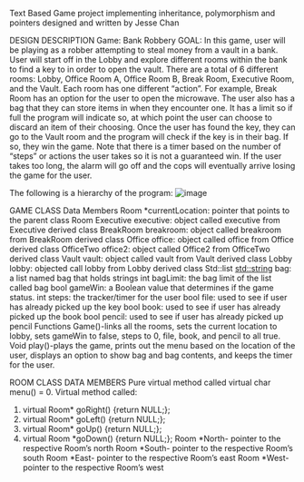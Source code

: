Text Based Game project implementing inheritance, polymorphism and pointers designed and written by Jesse Chan

DESIGN DESCRIPTION
Game: Bank Robbery
GOAL: In this game, user will be playing as a robber attempting to steal money
from a vault in a bank. User will start off in the Lobby and explore different
rooms within the bank to find a key to in order to open the vault. There are a
total of 6 different rooms: Lobby, Office Room A, Office Room B, Break Room,
Executive Room, and the Vault. Each room has one different “action”. For
example, Break Room has an option for the user to open the microwave. The
user also has a bag that they can store items in when they encounter one. It has a
limit so if full the program will indicate so, at which point the user can choose to
discard an item of their choosing. Once the user has found the key, they can go to
the Vault room and the program will check if the key is in their bag. If so, they
win the game. Note that there is a timer based on the number of “steps” or
actions the user takes so it is not a guaranteed win. If the user takes too long, the
alarm will go off and the cops will eventually arrive losing the game for the user.

The following is a hierarchy of the program:
![image](https://user-images.githubusercontent.com/13804972/44624032-a1ec9f80-a896-11e8-8eac-f055646ac49b.png)

GAME CLASS
Data Members
Room *currentLocation: pointer that points to the parent class Room
Executive executive: object called executive from Executive derived class
BreakRoom breakroom: object called breakroom from BreakRoom derived class
Office office: object called office from Office derived class
OfficeTwo office2: object called Office2 from OfficeTwo derived class
Vault vault: object called vault from Vault derived class
Lobby lobby: objected call lobby from Lobby derived class
Std::list <std::string> bag: a list named bag that holds strings
int bagLimit: the bag limit of the list called bag
bool gameWin: a Boolean value that determines if the game status.
int steps: the tracker/timer for the user
bool file: used to see if user has already picked up the key
bool book: used to see if user has already picked up the book
bool pencil: used to see if user has already picked up pencil
Functions
Game()-links all the rooms, sets the current location to lobby, sets gameWin to
false, steps to 0, file, book, and pencil to all true.
Void play()-plays the game, prints out the menu based on the location of the
user, displays an option to show bag and bag contents, and keeps the timer for
the user.

ROOM CLASS
DATA MEMBERS
Pure virtual method called virtual char menu() = 0.
Virtual method called:
1) virtual Room* goRight() {return NULL;};
2) virtual Room* goLeft() {return NULL;};
3) virtual Room* goUp() {return NULL;};
4) virtual Room *goDown() {return NULL;};
Room *North- pointer to the respective Room’s north
Room *South- pointer to the respective Room’s south
Room *East- pointer to the respective Room’s east
Room *West- pointer to the respective Room’s west

